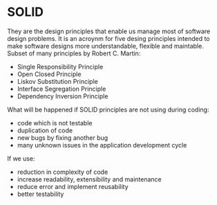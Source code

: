 # SOLID

They are the design principles that enable us manage most of software design problems. It is an acroynm for five desing principles intended to make software designs more understandable, flexible and maintable. Subset of many principles by Robert C. Martin:

- Single Responsibility Principle
- Open Closed Principle
- Liskov Substitution Principle
- Interface Segregation Principle
- Dependency Inversion Principle

What will be happened if SOLID principles are not using during coding:

- code which is not testable
- duplication of code
- new bugs by fixing another bug
- many unknown issues in the application development cycle

If we use:

- reduction in complexity of code
- increase readability, extensibility and maintenance
- reduce error and implement reusability
- better testability
